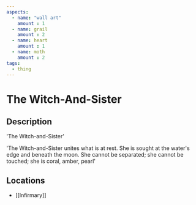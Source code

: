 ```yaml
---
aspects: 
  - name: "wall art"
    amount : 1
  - name: grail
    amount : 2
  - name: heart
    amount : 1
  - name: moth
    amount : 2
tags:
  - thing
---
```


# The Witch-And-Sister

## Description
'The Witch-and-Sister'

'The Witch-and-Sister unites what is at rest. She is sought at the water's edge and beneath the moon. She cannot be separated; she cannot be touched; she is coral, amber, pearl'
## Locations
- [[Infirmary]]